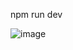 
npm run dev

![image](https://github.com/carlaploscaru/egioc/assets/101560739/12e65381-a1dd-4960-93d0-69fe8b89994c)

